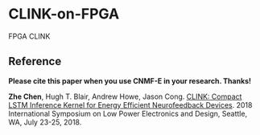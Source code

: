 # CLINK-on-FPGA
FPGA CLINK

## Reference
**Please cite this paper when you use CNMF-E in your research. Thanks!**

**Zhe Chen**, Hugh T. Blair, Andrew Howe, Jason Cong. [CLINK: Compact LSTM Inference Kernel for Energy Efficient Neurofeedback Devices](https://vast.cs.ucla.edu/sites/default/files/publications/CLINK_ISLPED%202018%20publication.pdf). 2018 International Symposium on Low Power Electronics and Design, Seattle, WA, July 23-25, 2018.

